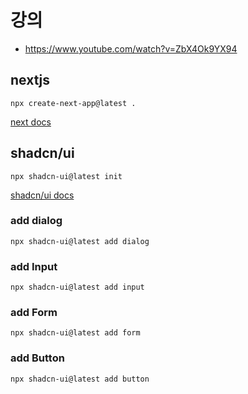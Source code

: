 # 강의
- https://www.youtube.com/watch?v=ZbX4Ok9YX94

## nextjs
```shell
npx create-next-app@latest .
```
[next docs](https://nextjs.org/docs)

## shadcn/ui
```shell
npx shadcn-ui@latest init
```
[shadcn/ui docs](https://ui.shadcn.com/docs)


### add dialog
```shell
npx shadcn-ui@latest add dialog
```

### add Input
```shell
npx shadcn-ui@latest add input
```

### add Form
```shell
npx shadcn-ui@latest add form
```

### add Button
```shell
npx shadcn-ui@latest add button
```